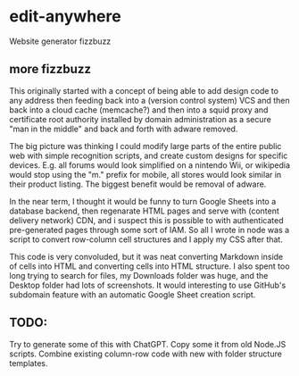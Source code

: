 # edit-anywhere
Website generator fizzbuzz

## more fizzbuzz

This originally started with a concept of being able to add design code to any address then feeding back into a (version control system) VCS and then back into a cloud cache (memcache?) and then into a squid proxy and certificate root authority installed by domain administration as a secure "man in the middle" and back and forth with adware removed.

The big picture was thinking I could modify large parts of the entire public web with simple recognition scripts, and create custom designs for specific devices. E.g. all forums would look simplified on a nintendo Wii, or wikipedia would stop using the "m." prefix for mobile, all stores would look similar in their product listing. The biggest benefit would be removal of adware.

In the near term, I thought it would be funny to turn Google Sheets into a database backend, then regenarate HTML pages and serve with (content delivery network) CDN, and i suspect this is possible to with authenticated pre-generated pages through some sort of IAM. So all I wrote in node was a script to convert row-column cell structures and I apply my CSS after that. 

This code is very convoluded, but it was neat converting Markdown inside of cells into HTML and converting cells into HTML structure. I also spent too long trying to search for files, my Downloads folder was huge, and the Desktop folder had lots of screenshots. It would interesting to use GitHub's subdomain feature with an automatic Google Sheet creation script.

## TODO:

Try to generate some of this with ChatGPT. 
Copy some it from old Node.JS scripts. 
Combine existing column-row code with new with folder structure templates.
